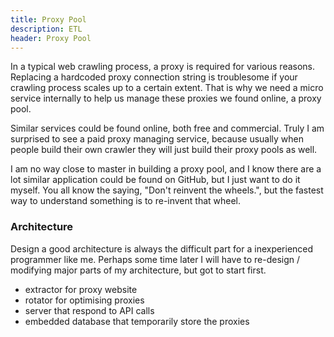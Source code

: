 ```yaml
---
title: Proxy Pool
description: ETL
header: Proxy Pool
---
```


In a typical web crawling process, a proxy is required for various reasons. Replacing a hardcoded proxy connection
string is troublesome if your crawling process scales up to a certain extent. That is why we need a micro service
internally to help us manage these proxies we found online, a proxy pool.

Similar services could be found online, both free and commercial. Truly I am surprised to see a paid proxy managing
service, because usually when people build their own crawler they will just build their proxy pools as well. 

I am no way close to master in building a proxy pool, and I know there are a lot similar application could be found
on GitHub, but I just want to do it myself. You all know the saying, "Don't reinvent the wheels.", but the fastest 
way to understand something is to re-invent that wheel.


### Architecture

Design a good architecture is always the difficult part for a inexperienced programmer like me. Perhaps some time
later I will have to re-design / modifying major parts of my architecture, but got to start first.


- extractor for proxy website
- rotator for optimising proxies
- server that respond to API calls
- embedded database that temporarily store the proxies